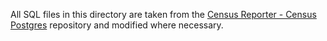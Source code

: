 All SQL files in this directory are taken from the [Census Reporter - Census Postgres](https://github.com/censusreporter/census-postgres) repository and modified where necessary. 